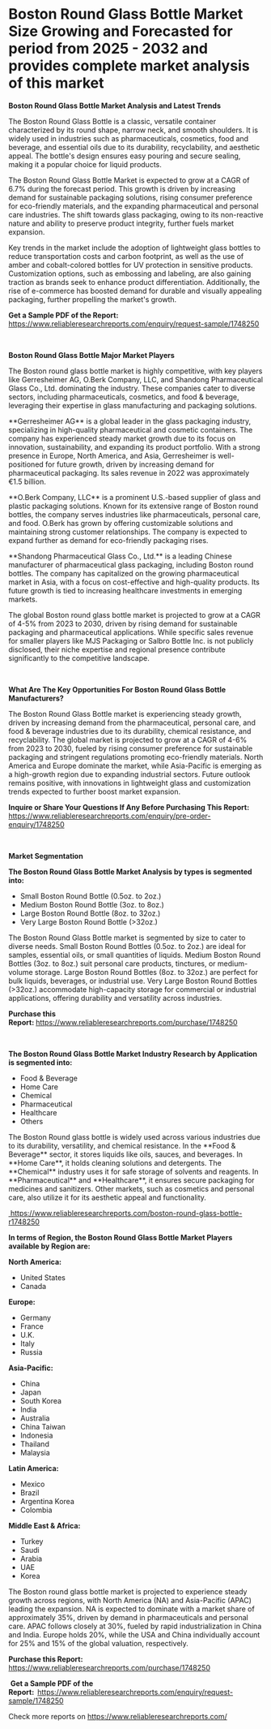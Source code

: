 <p><h1>Boston Round Glass Bottle Market Size Growing and Forecasted for period from 2025 - 2032 and provides complete market analysis of this market</h1></p><p><strong>Boston Round Glass Bottle Market Analysis and Latest Trends</strong></p>
<p><p>The Boston Round Glass Bottle is a classic, versatile container characterized by its round shape, narrow neck, and smooth shoulders. It is widely used in industries such as pharmaceuticals, cosmetics, food and beverage, and essential oils due to its durability, recyclability, and aesthetic appeal. The bottle's design ensures easy pouring and secure sealing, making it a popular choice for liquid products.</p><p>The Boston Round Glass Bottle Market is expected to grow at a CAGR of 6.7% during the forecast period. This growth is driven by increasing demand for sustainable packaging solutions, rising consumer preference for eco-friendly materials, and the expanding pharmaceutical and personal care industries. The shift towards glass packaging, owing to its non-reactive nature and ability to preserve product integrity, further fuels market expansion.</p><p>Key trends in the market include the adoption of lightweight glass bottles to reduce transportation costs and carbon footprint, as well as the use of amber and cobalt-colored bottles for UV protection in sensitive products. Customization options, such as embossing and labeling, are also gaining traction as brands seek to enhance product differentiation. Additionally, the rise of e-commerce has boosted demand for durable and visually appealing packaging, further propelling the market's growth.</p></p>
<p><strong>Get a Sample PDF of the Report:&nbsp;</strong> <a href="https://www.reliableresearchreports.com/enquiry/request-sample/1748250?utm_campaign=2030&utm_medium=2&utm_source=Github&utm_content=ia&utm_term=29012025&utm_id=boston-round-glass-bottle">https://www.reliableresearchreports.com/enquiry/request-sample/1748250</a></p>
<p>&nbsp;</p>
<p><strong>Boston Round Glass Bottle Major Market Players</strong></p>
<p><p>The Boston round glass bottle market is highly competitive, with key players like Gerresheimer AG, O.Berk Company, LLC, and Shandong Pharmaceutical Glass Co., Ltd. dominating the industry. These companies cater to diverse sectors, including pharmaceuticals, cosmetics, and food & beverage, leveraging their expertise in glass manufacturing and packaging solutions.</p><p>**Gerresheimer AG** is a global leader in the glass packaging industry, specializing in high-quality pharmaceutical and cosmetic containers. The company has experienced steady market growth due to its focus on innovation, sustainability, and expanding its product portfolio. With a strong presence in Europe, North America, and Asia, Gerresheimer is well-positioned for future growth, driven by increasing demand for pharmaceutical packaging. Its sales revenue in 2022 was approximately €1.5 billion.</p><p>**O.Berk Company, LLC** is a prominent U.S.-based supplier of glass and plastic packaging solutions. Known for its extensive range of Boston round bottles, the company serves industries like pharmaceuticals, personal care, and food. O.Berk has grown by offering customizable solutions and maintaining strong customer relationships. The company is expected to expand further as demand for eco-friendly packaging rises.</p><p>**Shandong Pharmaceutical Glass Co., Ltd.** is a leading Chinese manufacturer of pharmaceutical glass packaging, including Boston round bottles. The company has capitalized on the growing pharmaceutical market in Asia, with a focus on cost-effective and high-quality products. Its future growth is tied to increasing healthcare investments in emerging markets.</p><p>The global Boston round glass bottle market is projected to grow at a CAGR of 4-5% from 2023 to 2030, driven by rising demand for sustainable packaging and pharmaceutical applications. While specific sales revenue for smaller players like MJS Packaging or Salbro Bottle Inc. is not publicly disclosed, their niche expertise and regional presence contribute significantly to the competitive landscape.</p></p>
<p>&nbsp;</p>
<p><strong>What Are The Key Opportunities For Boston Round Glass Bottle Manufacturers?</strong></p>
<p><p>The Boston Round Glass Bottle market is experiencing steady growth, driven by increasing demand from the pharmaceutical, personal care, and food & beverage industries due to its durability, chemical resistance, and recyclability. The global market is projected to grow at a CAGR of 4-6% from 2023 to 2030, fueled by rising consumer preference for sustainable packaging and stringent regulations promoting eco-friendly materials. North America and Europe dominate the market, while Asia-Pacific is emerging as a high-growth region due to expanding industrial sectors. Future outlook remains positive, with innovations in lightweight glass and customization trends expected to further boost market expansion.</p></p>
<p><strong>Inquire or Share Your Questions If Any Before Purchasing This Report:</strong> <a href="https://www.reliableresearchreports.com/enquiry/pre-order-enquiry/1748250?utm_campaign=2030&utm_medium=2&utm_source=Github&utm_content=ia&utm_term=29012025&utm_id=boston-round-glass-bottle">https://www.reliableresearchreports.com/enquiry/pre-order-enquiry/1748250</a></p>
<p>&nbsp;</p>
<p><strong>Market Segmentation</strong></p>
<p><strong>The Boston Round Glass Bottle Market Analysis by types is segmented into:</strong></p>
<p><ul><li>Small Boston Round Bottle (0.5oz. to 2oz.)</li><li>Medium Boston Round Bottle (3oz. to 8oz.)</li><li>Large Boston Round Bottle (8oz. to 32oz.)</li><li>Very Large Boston Round Bottle (>32oz.)</li></ul></p>
<p><p>The Boston Round Glass Bottle market is segmented by size to cater to diverse needs. Small Boston Round Bottles (0.5oz. to 2oz.) are ideal for samples, essential oils, or small quantities of liquids. Medium Boston Round Bottles (3oz. to 8oz.) suit personal care products, tinctures, or medium-volume storage. Large Boston Round Bottles (8oz. to 32oz.) are perfect for bulk liquids, beverages, or industrial use. Very Large Boston Round Bottles (>32oz.) accommodate high-capacity storage for commercial or industrial applications, offering durability and versatility across industries.</p></p>
<p><strong>Purchase this Report:&nbsp;</strong><a href="https://www.reliableresearchreports.com/purchase/1748250?utm_campaign=2030&utm_medium=2&utm_source=Github&utm_content=ia&utm_term=29012025&utm_id=boston-round-glass-bottle">https://www.reliableresearchreports.com/purchase/1748250</a></p>
<p>&nbsp;</p>
<p><strong>The Boston Round Glass Bottle Market Industry Research by Application is segmented into:</strong></p>
<p><ul><li>Food & Beverage</li><li>Home Care</li><li>Chemical</li><li>Pharmaceutical</li><li>Healthcare</li><li>Others</li></ul></p>
<p><p>The Boston Round glass bottle is widely used across various industries due to its durability, versatility, and chemical resistance. In the **Food & Beverage** sector, it stores liquids like oils, sauces, and beverages. In **Home Care**, it holds cleaning solutions and detergents. The **Chemical** industry uses it for safe storage of solvents and reagents. In **Pharmaceutical** and **Healthcare**, it ensures secure packaging for medicines and sanitizers. Other markets, such as cosmetics and personal care, also utilize it for its aesthetic appeal and functionality.</p></p>
<p><a href="https://www.reliableresearchreports.com/boston-round-glass-bottle-r1748250?utm_campaign=2030&utm_medium=2&utm_source=Github&utm_content=ia&utm_term=29012025&utm_id=boston-round-glass-bottle">&nbsp;https://www.reliableresearchreports.com/boston-round-glass-bottle-r1748250</a></p>
<p><strong>In terms of Region, the Boston Round Glass Bottle Market Players available by Region are:</strong></p>
<p>
    <p> <strong> North America: </strong>
        <ul>
            <li>United States</li>
            <li>Canada</li>
        </ul>
        </p> 
    <p> <strong> Europe: </strong>
        <ul>
            <li>Germany</li>
            <li>France</li>
            <li>U.K.</li>
            <li>Italy</li>
            <li>Russia</li>
        </ul>
        </p> 
    <p> <strong> Asia-Pacific: </strong>
        <ul>
            <li>China</li>
            <li>Japan</li>
            <li>South Korea</li>
            <li>India</li>
            <li>Australia</li>
            <li>China Taiwan</li>
            <li>Indonesia</li>
            <li>Thailand</li>
            <li>Malaysia</li>
        </ul>
        </p> 
    <p> <strong> Latin America: </strong>
        <ul>
            <li>Mexico</li>
            <li>Brazil</li>
            <li>Argentina Korea</li>
            <li>Colombia</li>
        </ul>
        </p> 
    <p> <strong> Middle East & Africa: </strong>
        <ul>
            <li>Turkey</li>
            <li>Saudi</li>
            <li>Arabia</li>
            <li>UAE</li>
            <li>Korea</li>
        </ul>
    </p>
    </p>
<p><p>The Boston round glass bottle market is projected to experience steady growth across regions, with North America (NA) and Asia-Pacific (APAC) leading the expansion. NA is expected to dominate with a market share of approximately 35%, driven by demand in pharmaceuticals and personal care. APAC follows closely at 30%, fueled by rapid industrialization in China and India. Europe holds 20%, while the USA and China individually account for 25% and 15% of the global valuation, respectively.</p></p>
<p><strong>Purchase this Report: </strong><a href="https://www.reliableresearchreports.com/purchase/1748250?utm_campaign=2030&utm_medium=2&utm_source=Github&utm_content=ia&utm_term=29012025&utm_id=boston-round-glass-bottle">https://www.reliableresearchreports.com/purchase/1748250</a></p>
<p>&nbsp;<strong>Get a Sample PDF of the Report:&nbsp;&nbsp;</strong><a href="https://www.reliableresearchreports.com/enquiry/request-sample/1748250?utm_campaign=2030&utm_medium=2&utm_source=Github&utm_content=ia&utm_term=29012025&utm_id=boston-round-glass-bottle">https://www.reliableresearchreports.com/enquiry/request-sample/1748250</a></p>
<p><strong></strong></p>
<p>Check more reports on <a href="https://www.reliableresearchreports.com/?utm_campaign=2030&utm_medium=2&utm_source=Github&utm_content=ia&utm_term=29012025&utm_id=boston-round-glass-bottle">https://www.reliableresearchreports.com/</a></p>
